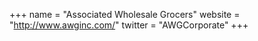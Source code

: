 +++
name = "Associated Wholesale Grocers"
website = "http://www.awginc.com/"
twitter = "AWGCorporate"
+++